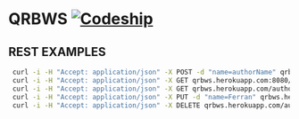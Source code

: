 # QRBWS  [![Codeship][codeship-badge]][codeship]

## REST EXAMPLES

```BASH
 curl -i -H "Accept: application/json" -X POST -d "name=authorName" qrbws.herokuapp.com/author/save/
 curl -i -H "Accept: application/json" -X GET qrbws.herokuapp.com:8080/author/show/{id}
 curl -i -H "Accept: application/json" -X GET qrbws.herokuapp.com/author/index
 curl -i -H "Accept: application/json" -X PUT -d "name=Ferran" qrbws.herokuapp.com/author/update/{id}
 curl -i -H "Accept: application/json" -X DELETE qrbws.herokuapp.com/author/delete/{id}
```
[codeship-badge]: https://codeship.com/projects/236e3190-14a3-0133-bdae-063b18755257/status?branch=master
[codeship]: https://codeship.com/projects/93118
